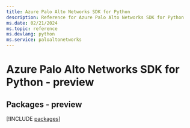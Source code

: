 ```yaml
---
title: Azure Palo Alto Networks SDK for Python
description: Reference for Azure Palo Alto Networks SDK for Python
ms.date: 02/21/2024
ms.topic: reference
ms.devlang: python
ms.service: paloaltonetworks
---
```

# Azure Palo Alto Networks SDK for Python - preview
## Packages - preview
[!INCLUDE [packages](palo-alto-networks-index.md)]